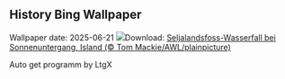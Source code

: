 ## History Bing Wallpaper
Wallpaper date: 2025-06-21
![](https://www.bing.com/th?id=OHR.IcelandSolstice_DE-DE8326410119_UHD.jpg&w=1000)Download: [Seljalandsfoss-Wasserfall bei Sonnenuntergang, Island (© Tom Mackie/AWL/plainpicture)](https://www.bing.com/th?id=OHR.IcelandSolstice_DE-DE8326410119_UHD.jpg)

Auto get programm by LtgX
